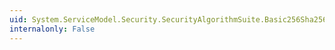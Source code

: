 ```yaml
---
uid: System.ServiceModel.Security.SecurityAlgorithmSuite.Basic256Sha256
internalonly: False
---
```

